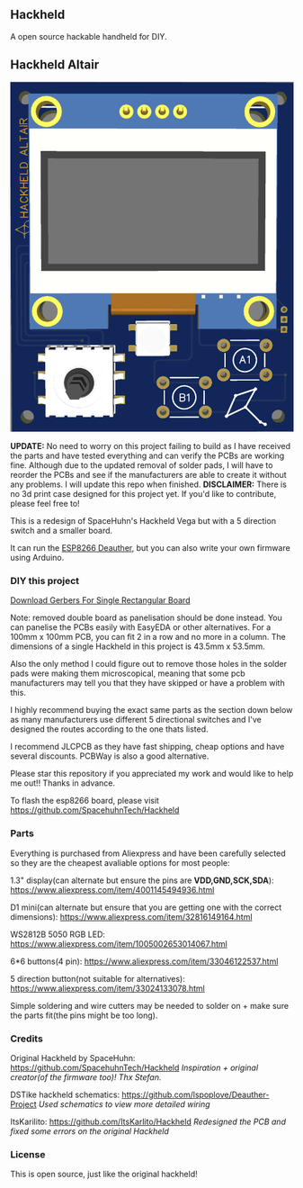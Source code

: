 ## Hackheld

A open source hackable handheld for DIY.

## Hackheld Altair

![Hackheld Altair Front](https://raw.githubusercontent.com/jeffplays2005/Hackheld/main/Hackheld_Altair_Images/Front.png)

**UPDATE:** No need to worry on this project failing to build as I have received the parts and have tested everything and can verify the PCBs are working fine. Although due to the updated removal of solder pads, I will have to reorder the PCBs and see if the manufacturers are able to create it without any problems. I will update this repo when finished.
**DISCLAIMER:** There is no 3d print case designed for this project yet. If you'd like to contribute, please feel free to!

This is a redesign of SpaceHuhn's Hackheld Vega but with a 5 direction switch and a smaller board.

It can run the [ESP8266 Deauther](https://github.com/spacehuhntech/esp8266_deauther), but you can also write your own firmware using Arduino.

### DIY this project

[Download Gerbers For Single Rectangular Board](https://github.com/jeffplays2005/Hackheld/raw/main/Hackheld_Altair_PCB/2.0.3/Hackheld_Altair_Gerber_v2.0.3.zip)

Note: removed double board as panelisation should be done instead. You can panelise the PCBs easily with EasyEDA or other alternatives. For a 100mm x 100mm PCB, you can fit 2 in a row and no more in a column. The dimensions of a single Hackheld in this project is 43.5mm x 53.5mm.

Also the only method I could figure out to remove those holes in the solder pads were making them microscopical, meaning that some pcb manufacturers may tell you that they have skipped or have a problem with this.

I highly recommend buying the exact same parts as the section down below as many manufacturers use different 5 directional switches and I've designed the routes according to the one thats listed.

I recommend JLCPCB as they have fast shipping, cheap options and have several discounts. PCBWay is also a good alternative.

Please star this repository if you appreciated my work and would like to help me out!! Thanks in advance.

To flash the esp8266 board, please visit https://github.com/SpacehuhnTech/Hackheld

### Parts

Everything is purchased from Aliexpress and have been carefully selected so they are the cheapest avaliable options for most people:

1.3" display(can alternate but ensure the pins are **VDD,GND,SCK,SDA**): https://www.aliexpress.com/item/4001145494936.html

D1 mini(can alternate but ensure that you are getting one with the correct dimensions): https://www.aliexpress.com/item/32816149164.html

WS2812B 5050 RGB LED: https://www.aliexpress.com/item/1005002653014067.html

6*6 buttons(4 pin): https://www.aliexpress.com/item/33046122537.html

5 direction button(not suitable for alternatives): https://www.aliexpress.com/item/33024133078.html

Simple soldering and wire cutters may be needed to solder on + make sure the parts fit(the pins might be too long).

### Credits
Original Hackheld by SpaceHuhn: https://github.com/SpacehuhnTech/Hackheld *Inspiration + original creator(of the firmware too)! Thx Stefan.*

DSTike hackheld schematics: https://github.com/lspoplove/Deauther-Project *Used schematics to view more detailed wiring*

ItsKarilito: https://github.com/ItsKarlito/Hackheld *Redesigned the PCB and fixed some errors on the original Hackheld*

### License

This is open source, just like the original hackheld!
